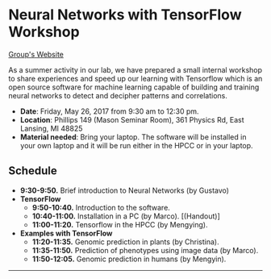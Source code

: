
# Neural Networks with TensorFlow Workshop

[Group's Website](http://quantgen.github.io/)

As a summer activity in our lab, we have prepared a small internal workshop to share experiences and speed up our learning with Tensorflow which is an open source software for machine learning capable of building and training neural networks to detect and decipher patterns and correlations.

* **Date**: Friday, May 26, 2017 from 9:30 am to 12:30 pm.
* **Location**: Phillips 149 (Mason Seminar Room), 361 Physics Rd, East Lansing, MI 48825
* **Material needed**: Bring your laptop. The software will be installed in your own laptop and it will be run either in the HPCC or in your laptop.

## Schedule

 * **9:30-9:50.** Brief introduction to Neural Networks (by Gustavo)
 * **TensorFlow**
      * **9:50-10:40.** Introduction to the software.
      * **10:40-11:00.** Installation in a PC (by Marco). [(Handout)]
      * **11:00-11:20.** Tensorflow in the HPCC (by Mengying).
 * **Examples with TensorFlow**
      * **11:20-11:35.** Genomic prediction in plants (by Christina).
      * **11:35-11:50.** Prediction of phenotypes using image data (by Marco).
      * **11:50-12:05.** Genomic prediction in humans (by Mengyin).
 
---
